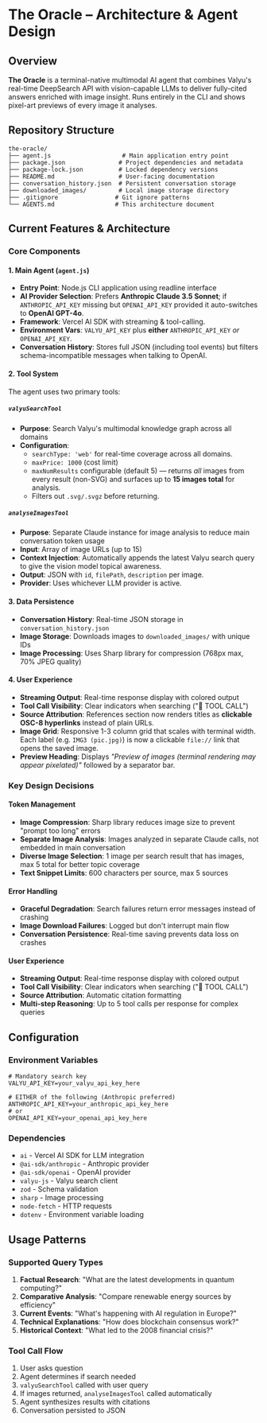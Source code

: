 # The Oracle – Architecture & Agent Design

## Overview
**The Oracle** is a terminal-native multimodal AI agent that combines Valyu's real-time DeepSearch API with vision-capable LLMs to deliver fully-cited answers enriched with image insight. Runs entirely in the CLI and shows pixel-art previews of every image it analyses.

## Repository Structure

```
the-oracle/
├── agent.js                    # Main application entry point
├── package.json               # Project dependencies and metadata
├── package-lock.json          # Locked dependency versions
├── README.md                  # User-facing documentation
├── conversation_history.json  # Persistent conversation storage
├── downloaded_images/         # Local image storage directory
├── .gitignore                # Git ignore patterns
└── AGENTS.md                 # This architecture document
```

## Current Features & Architecture

### Core Components

#### 1. Main Agent (`agent.js`)
- **Entry Point**: Node.js CLI application using readline interface
- **AI Provider Selection**: Prefers **Anthropic Claude 3.5 Sonnet**; if `ANTHROPIC_API_KEY` missing but `OPENAI_API_KEY` provided it auto-switches to **OpenAI GPT-4o**.
- **Framework**: Vercel AI SDK with streaming & tool-calling.
- **Environment Vars**: `VALYU_API_KEY` plus **either** `ANTHROPIC_API_KEY` *or* `OPENAI_API_KEY`.
- **Conversation History**: Stores full JSON (including tool events) but filters schema-incompatible messages when talking to OpenAI.

#### 2. Tool System
The agent uses two primary tools:

##### `valyuSearchTool`
- **Purpose**: Search Valyu's multimodal knowledge graph across all domains
- **Configuration**:
  - `searchType: 'web'` for real-time coverage across all domains.
  - `maxPrice: 1000` (cost limit)
  - `maxNumResults` configurable (default 5) — returns *all* images from every result (non-SVG) and surfaces up to **15 images total** for analysis.
  - Filters out `.svg/.svgz` before returning.

##### `analyseImagesTool`
- **Purpose**: Separate Claude instance for image analysis to reduce main conversation token usage
- **Input**: Array of image URLs (up to 15)
- **Context Injection**: Automatically appends the latest Valyu search query to give the vision model topical awareness.
- **Output**: JSON with `id`, `filePath`, `description` per image.
- **Provider**: Uses whichever LLM provider is active.

#### 3. Data Persistence
- **Conversation History**: Real-time JSON storage in `conversation_history.json`
- **Image Storage**: Downloads images to `downloaded_images/` with unique IDs
- **Image Processing**: Uses Sharp library for compression (768px max, 70% JPEG quality)

#### 4. User Experience
- **Streaming Output**: Real-time response display with colored output
- **Tool Call Visibility**: Clear indicators when searching ("🔬 TOOL CALL")
- **Source Attribution**: References section now renders titles as **clickable OSC-8 hyperlinks** instead of plain URLs.
- **Image Grid**: Responsive 1-3 column grid that scales with terminal width. Each label (e.g. `IMG3 (pic.jpg)`) is now a clickable `file://` link that opens the saved image.
- **Preview Heading**: Displays *"Preview of images (terminal rendering may appear pixelated)"* followed by a separator bar.

### Key Design Decisions

#### Token Management
- **Image Compression**: Sharp library reduces image size to prevent "prompt too long" errors
- **Separate Image Analysis**: Images analyzed in separate Claude calls, not embedded in main conversation
- **Diverse Image Selection**: 1 image per search result that has images, max 5 total for better topic coverage
- **Text Snippet Limits**: 600 characters per source, max 5 sources

#### Error Handling
- **Graceful Degradation**: Search failures return error messages instead of crashing
- **Image Download Failures**: Logged but don't interrupt main flow
- **Conversation Persistence**: Real-time saving prevents data loss on crashes

#### User Experience
- **Streaming Output**: Real-time response display with colored output
- **Tool Call Visibility**: Clear indicators when searching ("🔬 TOOL CALL")
- **Source Attribution**: Automatic citation formatting
- **Multi-step Reasoning**: Up to 5 tool calls per response for complex queries

## Configuration

### Environment Variables
```env
# Mandatory search key
VALYU_API_KEY=your_valyu_api_key_here

# EITHER of the following (Anthropic preferred)
ANTHROPIC_API_KEY=your_anthropic_api_key_here
# or
OPENAI_API_KEY=your_openai_api_key_here
```

### Dependencies
- `ai` - Vercel AI SDK for LLM integration
- `@ai-sdk/anthropic` - Anthropic provider
- `@ai-sdk/openai` - OpenAI provider
- `valyu-js` - Valyu search client
- `zod` - Schema validation
- `sharp` - Image processing
- `node-fetch` - HTTP requests
- `dotenv` - Environment variable loading

## Usage Patterns

### Supported Query Types
1. **Factual Research**: "What are the latest developments in quantum computing?"
2. **Comparative Analysis**: "Compare renewable energy sources by efficiency"
3. **Current Events**: "What's happening with AI regulation in Europe?"
4. **Technical Explanations**: "How does blockchain consensus work?"
5. **Historical Context**: "What led to the 2008 financial crisis?"

### Tool Call Flow
1. User asks question
2. Agent determines if search needed
3. `valyuSearchTool` called with user query
4. If images returned, `analyseImagesTool` called automatically
5. Agent synthesizes results with citations
6. Conversation persisted to JSON